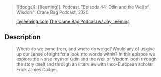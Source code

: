 > [[dodge]]; [[leeming]]. Podcast. "Episode 44: Odin and the Well of Wisdom". Crane Bag Podcast, 2020.

> [jayleeming.com](http://www.jayleeming.com/podcast.html)
> [The Crane Bag Podcast w/ Jay Leeming](leeming.md)

## Description
> Where do we come from, and where do we go? Would any of us give up our sense of sight for a look into worlds within? In this episode we explore the Norse myth of Odin and the Well of Wisdom, both through the story itself and through an interview with Indo-European scholar Erick James Dodge.